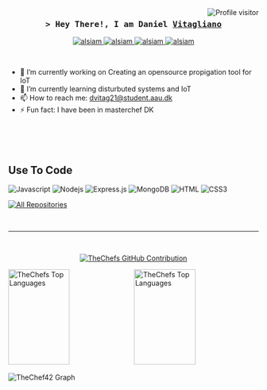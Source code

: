 <a href="https://komarev.com/ghpvc/?username=TheChef42">
  <img align="right" src="https://komarev.com/ghpvc/?username=TheChef42&label=Visitors&color=0e75b6&style=flat" alt="Profile visitor" />
</a>

<!-- Intro  -->
<h3 align="center">
        <samp>&gt; Hey There!, I am Daniel
                <b><a target="_blank" href="https://vitagliano.dk">Vitagliano</a></b>
        </samp>
</h3>

<p align="center">
 <a href="https://Vitagliano.com" target="blank">
  <img src="https://img.shields.io/badge/Website-DC143C?style=for-the-badge&logo=medium&logoColor=white" alt="alsiam" />
 </a>
 <a href="https://www.linkedin.com/in/d-vitagliano/" target="_blank">
  <img src="https://img.shields.io/badge/LinkedIn-0077B5?style=for-the-badge&logo=linkedin&logoColor=white" alt="alsiam"/>
 </a>
 <a href="https://instagram.com/daniel_vit" target="_blank">
  <img src="https://img.shields.io/badge/Instagram-fe4164?style=for-the-badge&logo=instagram&logoColor=white" alt="alsiam" />
 </a> 
 <a href="https://facebook.com/ddanielyqy" target="_blank">
  <img src="https://img.shields.io/badge/Facebook-20BEFF?&style=for-the-badge&logo=facebook&logoColor=white" alt="alsiam"  />
  </a> 
</p>
<br />

- 🔭 I’m currently working on Creating an opensource propigation tool for IoT
- 🌱 I’m currently learning disturbuted systems and IoT
- 📫 How to reach me: dvitag21@student.aau.dk
- ⚡ Fun fact: I have been in masterchef DK

<br/>
<br/>
<br/>

## Use To Code

![Javascript](https://img.shields.io/badge/Javascript-F0DB4F?style=for-the-badge&labelColor=black&logo=javascript&logoColor=F0DB4F)
![Nodejs](https://img.shields.io/badge/Nodejs-3C873A?style=for-the-badge&labelColor=black&logo=node.js&logoColor=3C873A)
![Express.js](https://img.shields.io/badge/Express.js-000000?style=for-the-badge&logo=express&logoColor=white)
![MongoDB](https://img.shields.io/badge/MongoDB-4EA94B?style=for-the-badge&logo=mongodb&logoColor=white)
![HTML](https://img.shields.io/badge/HTML5-E34F26?style=for-the-badge&logo=html5&logoColor=white)
![CSS3](https://img.shields.io/badge/CSS3-1572B6?style=for-the-badge&logo=css3&logoColor=white)


<p align="left">
  <a href="https://github.com/TheChef42?tab=repositories" target="_blank"><img alt="All Repositories" title="All Repositories" src="https://img.shields.io/badge/-All%20Repos-2962FF?style=for-the-badge&logo=koding&logoColor=white"/></a>
</p>

<br/>
<hr/>
<br/>


<p align="center">
  <a href="https://github.com/TheChef42">
    <img src="https://github-profile-summary-cards.vercel.app/api/cards/profile-details?username=TheChef42&theme=radical" alt="TheChefs GitHub Contribution"/>
  </a>
</p>

<a> 
   <a href="https://github.com/TheChef42"><img alt="TheChefs Top Languages" src="https://github-readme-stats.vercel.app/api?username=TheChef42&show_icons=true&locale=en&theme=radical" height="192px" width="49.5%"/></a>
  <a href="https://github.com/TheChef42"><img alt="TheChefs Top Languages" src="https://denvercoder1-github-readme-stats.vercel.app/api/top-langs/?username=TheChef42&langs_count=8&layout=compact&theme=react&border_color=7F3FBF&bg_color=0D1117&title_color=F85D7F&icon_color=F8D866" height="192px" width="49.5%"/></a>
  <br/>
</a>

![TheChef42 Graph](https://github-readme-activity-graph.vercel.app/graph?username=TheChef42&custom_title=TheChef42%20GitHub%20Activity%20Graph&bg_color=0D1117&color=7F3FBF&line=7F3FBF&point=7F3FBF&area_color=FFFFFF&title_color=FFFFFF&area=true)

